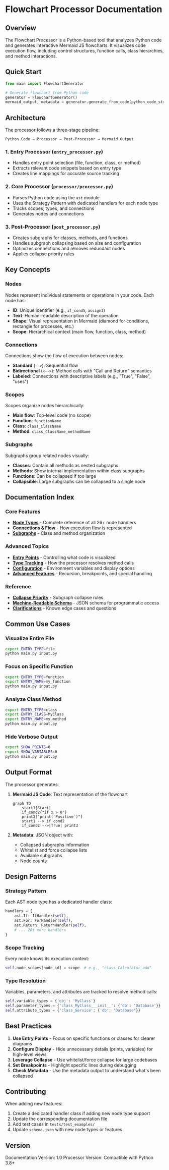 # Flowchart Processor Documentation

## Overview

The Flowchart Processor is a Python-based tool that analyzes Python code and generates interactive Mermaid JS flowcharts. It visualizes code execution flow, including control structures, function calls, class hierarchies, and method interactions.

## Quick Start

```python
from main import FlowchartGenerator

# Generate flowchart from Python code
generator = FlowchartGenerator()
mermaid_output, metadata = generator.generate_from_code(python_code_string)
```

## Architecture

The processor follows a three-stage pipeline:

```
Python Code → Processor → Post-Processor → Mermaid Output
```

### 1. **Entry Processor** (`entry_processor.py`)
- Handles entry point selection (file, function, class, or method)
- Extracts relevant code snippets based on entry type
- Creates line mappings for accurate source tracking

### 2. **Core Processor** (`processor/processor.py`)
- Parses Python code using the `ast` module
- Uses the Strategy Pattern with dedicated handlers for each node type
- Tracks scopes, types, and connections
- Generates nodes and connections

### 3. **Post-Processor** (`post_processor.py`)
- Creates subgraphs for classes, methods, and functions
- Handles subgraph collapsing based on size and configuration
- Optimizes connections and removes redundant nodes
- Applies collapse priority rules

## Key Concepts

### Nodes
Nodes represent individual statements or operations in your code. Each node has:
- **ID**: Unique identifier (e.g., `if_cond5`, `assign3`)
- **Text**: Human-readable description of the operation
- **Shape**: Visual representation in Mermaid (diamond for conditions, rectangle for processes, etc.)
- **Scope**: Hierarchical context (main flow, function, class, method)

### Connections
Connections show the flow of execution between nodes:
- **Standard** (`-->`): Sequential flow
- **Bidirectional** (`<-->`): Method calls with "Call and Return" semantics
- **Labeled**: Connections with descriptive labels (e.g., "True", "False", "uses")

### Scopes
Scopes organize nodes hierarchically:
- **Main flow**: Top-level code (no scope)
- **Function**: `functionName`
- **Class**: `class_ClassName`
- **Method**: `class_ClassName_methodName`

### Subgraphs
Subgraphs group related nodes visually:
- **Classes**: Contain all methods as nested subgraphs
- **Methods**: Show internal implementation within class subgraphs
- **Functions**: Can be collapsed if too large
- **Collapsible**: Large subgraphs can be collapsed to a single node

## Documentation Index

### Core Features
- **[Node Types](NODE_TYPES.md)** - Complete reference of all 26+ node handlers
- **[Connections & Flow](CONNECTIONS.md)** - How execution flow is represented
- **[Subgraphs](SUBGRAPHS.md)** - Class and method organization

### Advanced Topics
- **[Entry Points](ENTRY_POINTS.md)** - Controlling what code is visualized
- **[Type Tracking](TYPE_TRACKING.md)** - How the processor resolves method calls
- **[Configuration](CONFIGURATION.md)** - Environment variables and display options
- **[Advanced Features](ADVANCED_FEATURES.md)** - Recursion, breakpoints, and special handling

### Reference
- **[Collapse Priority](COLLAPSE_PRIORITY.md)** - Subgraph collapse rules
- **[Machine-Readable Schema](schema.json)** - JSON schema for programmatic access
- **[Clarifications](CLARIFICATIONS_NEEDED.md)** - Known edge cases and questions

## Common Use Cases

### Visualize Entire File
```bash
export ENTRY_TYPE=file
python main.py input.py
```

### Focus on Specific Function
```bash
export ENTRY_TYPE=function
export ENTRY_NAME=my_function
python main.py input.py
```

### Analyze Class Method
```bash
export ENTRY_TYPE=class
export ENTRY_CLASS=MyClass
export ENTRY_NAME=my_method
python main.py input.py
```

### Hide Verbose Output
```bash
export SHOW_PRINTS=0
export SHOW_VARIABLES=0
python main.py input.py
```

## Output Format

The processor generates:

1. **Mermaid JS Code**: Text representation of the flowchart
   ```
   graph TD
       start1[Start]
       if_cond2{"if x > 0"}
       print3["print(`Positive`)"]
       start1 --> if_cond2
       if_cond2 -->|True| print3
   ```

2. **Metadata**: JSON object with:
   - Collapsed subgraphs information
   - Whitelist and force collapse lists
   - Available subgraphs
   - Node counts

## Design Patterns

### Strategy Pattern
Each AST node type has a dedicated handler class:
```python
handlers = {
    ast.If: IfHandler(self),
    ast.For: ForHandler(self),
    ast.Return: ReturnHandler(self),
    # ... 20+ more handlers
}
```

### Scope Tracking
Every node knows its execution context:
```python
self.node_scopes[node_id] = scope  # e.g., "class_Calculator_add"
```

### Type Resolution
Variables, parameters, and attributes are tracked to resolve method calls:
```python
self.variable_types = {'obj': 'MyClass'}
self.parameter_types = {'class_MyClass___init__': {'db': 'Database'}}
self.attribute_types = {'class_Service': {'db': 'Database'}}
```

## Best Practices

1. **Use Entry Points** - Focus on specific functions or classes for clearer diagrams
2. **Configure Display** - Hide unnecessary details (prints, variables) for high-level views
3. **Leverage Collapse** - Use whitelist/force collapse for large codebases
4. **Set Breakpoints** - Highlight specific lines during debugging
5. **Check Metadata** - Use the metadata output to understand what's been collapsed

## Contributing

When adding new features:
1. Create a dedicated handler class if adding new node type support
2. Update the corresponding documentation file
3. Add test cases in `tests/test_examples/`
4. Update `schema.json` with new node types or features

## Version

Documentation Version: 1.0
Processor Version: Compatible with Python 3.8+

